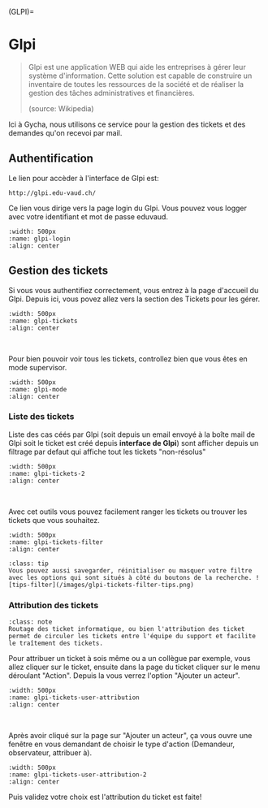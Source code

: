 <!--
Author:		    NoorMohammad Alizadeh
Date:		    November 2021
Description:	Start using Glpi IT management
-->

<!-- reference pour (GLPI)= dans la page LienUtile -->
(GLPI)=
# Glpi

> Glpi est une application WEB qui aide les entreprises à gérer leur système d'information.
> Cette solution est capable de construire un inventaire de toutes les ressources de la société 
> et de réaliser la gestion des tâches administratives et financières.
> 
> (source: Wikipedia)

Ici à Gycha, nous utilisons ce service pour la gestion des tickets et 
des demandes qu'on recevoi par mail.

## Authentification

Le lien pour accèder à l'interface de Glpi est: 
```
http://glpi.edu-vaud.ch/
```
Ce lien vous dirige vers la page login du Glpi. 
Vous pouvez vous logger avec votre identifiant et mot de passe eduvaud. 

```{image} images/glpi-login.png
:width: 500px
:name: glpi-login
:align: center
```

## Gestion des tickets

Si vous vous authentifiez correctement, vous entrez à la page d'accueil du Glpi. 
Depuis ici, vous povez allez vers la section des Tickets pour les gérer.

```{image} images/glpi-tickets.png
:width: 500px
:name: glpi-tickets
:align: center
```
</br>

Pour bien pouvoir voir tous les tickets, 
controllez bien que vous êtes en mode supervisor.

```{image} images/glpi-mode.png
:width: 500px
:name: glpi-mode
:align: center
```

### Liste des tickets

Liste des cas céés par Glpi (soit depuis un email envoyé à la boîte mail de Glpi soit le ticket est 
créé depuis **interface de Glpi**) sont afficher depuis un filtrage par defaut 
qui affiche tout les tickets "non-résolus"

```{image} images/glpi-tickets-2.png
:width: 500px
:name: glpi-tickets-2
:align: center
```

</br>

Avec cet outils vous pouvez facilement ranger les tickets ou trouver les tickets que vous souhaitez. 

```{image} images/glpi-tickets-filter.png
:width: 500px
:name: glpi-tickets-filter
:align: center
```

````{admonition} Tips!
:class: tip
Vous pouvez aussi savegarder, réinitialiser ou masquer votre filtre avec les options qui sont situés à côté du boutons de la recherche. ![tips-filter](/images/glpi-tickets-filter-tips.png)
````

### Attribution des tickets

```{admonition} Note!
:class: note
Routage des ticket informatique, ou bien l'attribution des ticket permet de circuler les tickets entre l'équipe du support et facilite le traîtement des tickets.
```

Pour attribuer un ticket à sois même ou a un collègue par exemple, vous allez cliquer sur le ticket, 
ensuite dans la page du ticket cliquer sur le menu déroulant "Action".
Depuis la vous verrez l'option "Ajouter un acteur".

```{image} images/glpi-tickets-user-attribution.png
:width: 500px
:name: glpi-tickets-user-attribution
:align: center
```

</br>

Après avoir cliqué sur la page sur "Ajouter un acteur", ça vous ouvre une fenêtre 
en vous demandant de choisir le type d'action (Demandeur, observateur, attribuer à). 

```{image} images/glpi-tickets-user-attribution-2.png
:width: 500px
:name: glpi-tickets-user-attribution-2
:align: center
```

Puis validez votre choix est l'attribution du ticket est faite!

### 
